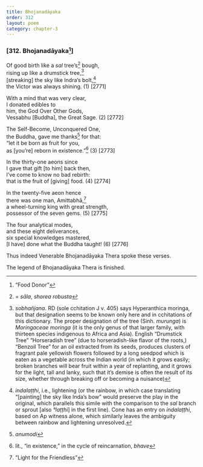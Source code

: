 ```yaml
---
title: Bhojanadāyaka
order: 312
layout: poem
category: chapter-3
---
```


### \[312. Bhojanadāyaka[^1]\]

Of good birth like a *sal* tree’s[^2] bough,  
rising up like a drumstick tree,[^3]  
\[streaking\] the sky like Indra’s bolt,[^4]  
the Victor was always shining. (1) \[2771\]

With a mind that was very clear,  
I donated edibles to  
him, the God Over Other Gods,  
Vessabhu \[Buddha\], the Great Sage. (2) \[2772\]

The Self-Become, Unconquered One,  
the Buddha, gave me thanks[^5] for that:  
“let it be born as fruit for you,  
as \[you’re\] reborn in existence.”[^6] (3) \[2773\]

In the thirty-one aeons since  
I gave that gift \[to him\] back then,  
I’ve come to know no bad rebirth:  
that is the fruit of \[giving\] food. (4) \[2774\]

In the twenty-five aeon hence  
there was one man, Amittabhā,[^7]  
a wheel-turning king with great strength,  
possessor of the seven gems. (5) \[2775\]

The four analytical modes,  
and these eight deliverances,  
six special knowledges mastered,  
\[I have\] done what the Buddha taught! (6) \[2776\]

Thus indeed Venerable Bhojanadāyaka Thera spoke these verses.

The legend of Bhojanadāyaka Thera is finished.

[^1]: “Food Donor”

[^2]: = *sāla*, *shorea robusta*

[^3]: *sobhañjana*. RD (sole <span class="diacritics" data-state="on">c</span><span class="no-diacritics" data-state="off">ch</span>itation J v. 405) says Hyperanthica moringa, but that designation seems to be known only here and in <span class="diacritics" data-state="on">c</span><span class="no-diacritics" data-state="off">ch</span>itations of this dictionary. The proper designation of the tree (Sinh. *murunga*) is *Moringaceae moringa* (it is the only genus of that larger family, with thirteen species indigenous to Africa and Asia). English “Drumstick Tree” “Horseradish tree” (due to horseradish-like flavor of the roots,) “Benzoil Tree” for an oil extracted from its seeds, produces clusters of fragrant pale yellowish flowers followed by a long seedpod which is eaten as a vegetable across the Indian world (in which it grows easily; broken branches will bear fruit within a year of replanting, and it grows for the light, tall and lanky, such that it’s demise is often the result of its size, whether through breaking off or becoming a nuisance)

[^4]: *indalaṭṭhi*, i.e., lightening (or the rainbow, in which case translating “\[painting\] the sky like Inda’s bow” would preserve the play in the original, which parallels this simile with the comparison to the *sal* branch or sprout \[also *°laṭṭhi*\] in the first line). Cone has an entry on *indalaṭṭhi*, based on Ap witness alone, which similarly leaves the ambiguity between rainbow and lightening unresolved.

[^5]: *anumodi*

[^6]: lit., “in existence,” in the cycle of reincarnation, *bhave*

[^7]: ”Light for the Friendless”
